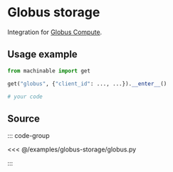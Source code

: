 # Globus storage

Integration for [Globus Compute](https://www.globus.org/).

## Usage example

```python
from machinable import get

get("globus", {"client_id": ..., ...}).__enter__()

# your code
```

## Source

::: code-group

<<< @/examples/globus-storage/globus.py

:::
